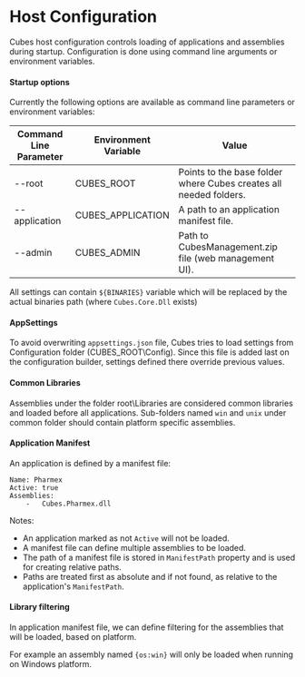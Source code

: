 # Host Configuration
Cubes host configuration controls loading of applications and assemblies during startup. 
Configuration is done using command line arguments or environment variables. 


#### Startup options

Currently the following options are available as command line parameters or environment variables:

Command Line Parameter | Environment Variable | Value
--- |--- | ---
--root | CUBES_ROOT | Points to the base folder where Cubes creates all needed folders.
--application | CUBES_APPLICATION | A path to an application manifest file. 
--admin | CUBES_ADMIN | Path to CubesManagement.zip file (web management UI).

All settings can contain `${BINARIES}` variable which will be replaced by the actual binaries path 
(where `Cubes.Core.Dll` exists) 


#### AppSettings 

To avoid overwriting `appsettings.json` file, Cubes tries to load settings from Configuration folder (CUBES_ROOT\Config). 
Since this file is added last on the configuration builder, settings defined there override previous values.

#### Common Libraries
Assemblies under the folder root\Libraries are considered common libraries and loaded before all applications. 
Sub-folders named `win` and `unix` under common folder should contain platform specific assemblies.


#### Application Manifest
An application is defined by a manifest file:
```
Name: Pharmex
Active: true
Assemblies:
    -   Cubes.Pharmex.dll
```
Notes:
- An application marked as not `Active` will not be loaded. 
- A manifest file can define multiple assemblies to be loaded.
- The path of a manifest file is stored in `ManifestPath` property and is used for creating relative paths.
- Paths are treated first as absolute and if not found, as relative to the application's `ManifestPath`.


#### Library filtering
In application manifest file, we can define filtering for the assemblies that will be loaded, based on platform.

For example an assembly named `{os:win}` will only be loaded when running on Windows platform.